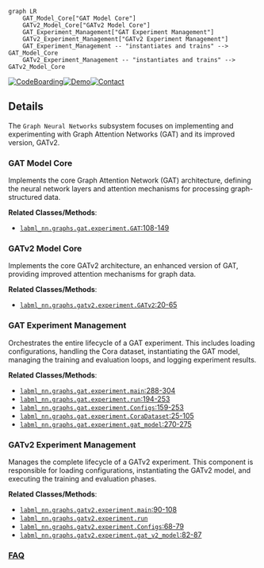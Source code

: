 ```mermaid
graph LR
    GAT_Model_Core["GAT Model Core"]
    GATv2_Model_Core["GATv2 Model Core"]
    GAT_Experiment_Management["GAT Experiment Management"]
    GATv2_Experiment_Management["GATv2 Experiment Management"]
    GAT_Experiment_Management -- "instantiates and trains" --> GAT_Model_Core
    GATv2_Experiment_Management -- "instantiates and trains" --> GATv2_Model_Core
```

[![CodeBoarding](https://img.shields.io/badge/Generated%20by-CodeBoarding-9cf?style=flat-square)](https://github.com/CodeBoarding/CodeBoarding)[![Demo](https://img.shields.io/badge/Try%20our-Demo-blue?style=flat-square)](https://www.codeboarding.org/demo)[![Contact](https://img.shields.io/badge/Contact%20us%20-%20contact@codeboarding.org-lightgrey?style=flat-square)](mailto:contact@codeboarding.org)

## Details

The `Graph Neural Networks` subsystem focuses on implementing and experimenting with Graph Attention Networks (GAT) and its improved version, GATv2.

### GAT Model Core
Implements the core Graph Attention Network (GAT) architecture, defining the neural network layers and attention mechanisms for processing graph-structured data.


**Related Classes/Methods**:

- <a href="https://github.com/labmlai/annotated_deep_learning_paper_implementations/blob/master/labml_nn/graphs/gat/experiment.py#L108-L149" target="_blank" rel="noopener noreferrer">`labml_nn.graphs.gat.experiment.GAT`:108-149</a>


### GATv2 Model Core
Implements the core GATv2 architecture, an enhanced version of GAT, providing improved attention mechanisms for graph data.


**Related Classes/Methods**:

- <a href="https://github.com/labmlai/annotated_deep_learning_paper_implementations/blob/master/labml_nn/graphs/gatv2/experiment.py#L20-L65" target="_blank" rel="noopener noreferrer">`labml_nn.graphs.gatv2.experiment.GATv2`:20-65</a>


### GAT Experiment Management
Orchestrates the entire lifecycle of a GAT experiment. This includes loading configurations, handling the Cora dataset, instantiating the GAT model, managing the training and evaluation loops, and logging experiment results.


**Related Classes/Methods**:

- <a href="https://github.com/labmlai/annotated_deep_learning_paper_implementations/blob/master/labml_nn/graphs/gat/experiment.py#L288-L304" target="_blank" rel="noopener noreferrer">`labml_nn.graphs.gat.experiment.main`:288-304</a>
- <a href="https://github.com/labmlai/annotated_deep_learning_paper_implementations/blob/master/labml_nn/graphs/gat/experiment.py#L194-L253" target="_blank" rel="noopener noreferrer">`labml_nn.graphs.gat.experiment.run`:194-253</a>
- <a href="https://github.com/labmlai/annotated_deep_learning_paper_implementations/blob/master/labml_nn/graphs/gat/experiment.py#L159-L253" target="_blank" rel="noopener noreferrer">`labml_nn.graphs.gat.experiment.Configs`:159-253</a>
- <a href="https://github.com/labmlai/annotated_deep_learning_paper_implementations/blob/master/labml_nn/graphs/gat/experiment.py#L25-L105" target="_blank" rel="noopener noreferrer">`labml_nn.graphs.gat.experiment.CoraDataset`:25-105</a>
- <a href="https://github.com/labmlai/annotated_deep_learning_paper_implementations/blob/master/labml_nn/graphs/gat/experiment.py#L270-L275" target="_blank" rel="noopener noreferrer">`labml_nn.graphs.gat.experiment.gat_model`:270-275</a>


### GATv2 Experiment Management
Manages the complete lifecycle of a GATv2 experiment. This component is responsible for loading configurations, instantiating the GATv2 model, and executing the training and evaluation phases.


**Related Classes/Methods**:

- <a href="https://github.com/labmlai/annotated_deep_learning_paper_implementations/blob/master/labml_nn/graphs/gatv2/experiment.py#L90-L108" target="_blank" rel="noopener noreferrer">`labml_nn.graphs.gatv2.experiment.main`:90-108</a>
- <a href="https://github.com/labmlai/annotated_deep_learning_paper_implementations/blob/master/labml_nn/graphs/gatv2/experiment.py" target="_blank" rel="noopener noreferrer">`labml_nn.graphs.gatv2.experiment.run`</a>
- <a href="https://github.com/labmlai/annotated_deep_learning_paper_implementations/blob/master/labml_nn/graphs/gatv2/experiment.py#L68-L79" target="_blank" rel="noopener noreferrer">`labml_nn.graphs.gatv2.experiment.Configs`:68-79</a>
- <a href="https://github.com/labmlai/annotated_deep_learning_paper_implementations/blob/master/labml_nn/graphs/gatv2/experiment.py#L82-L87" target="_blank" rel="noopener noreferrer">`labml_nn.graphs.gatv2.experiment.gat_v2_model`:82-87</a>




### [FAQ](https://github.com/CodeBoarding/GeneratedOnBoardings/tree/main?tab=readme-ov-file#faq)